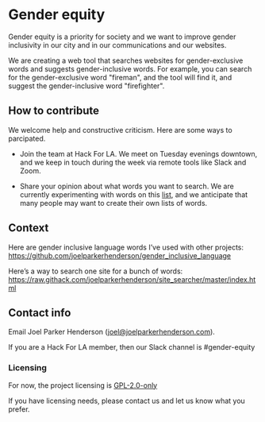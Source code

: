 # Gender equity

Gender equity is a priority for society and we want to improve gender inclusivity in our city and in our communications and our websites.

We are creating a web tool that searches websites for gender-exclusive words and suggests gender-inclusive words. For example, you can search for the gender-exclusive word "fireman", and the tool will find it, and suggest the gender-inclusive word "firefighter".



## How to contribute

We welcome help and constructive criticism. Here are some ways to parcipated.

* Join the team at Hack For LA. We meet on Tuesday evenings downtown, and we keep in touch during the week via remote tools like Slack and Zoom.

* Share your opinion about what words you want to search. We are currently experimenting with words on this [list](https://github.com/joelparkerhenderson/gender-inclusive-language), and we anticipate that many people may want to create their own lists of words.


## Context

Here are gender inclusive language words I’ve used with other projects:
<br>https://github.com/joelparkerhenderson/gender_inclusive_language

Here’s a way to search one site for a bunch of words:
<br>https://raw.githack.com/joelparkerhenderson/site_searcher/master/index.html


## Contact info

Email Joel Parker Henderson (joel@joelparkerhenderson.com).

If you are a Hack For LA member, then our Slack channel is #gender-equity


### Licensing

For now, the project licensing is [GPL-2.0-only](https://spdx.org/licenses/GPL-2.0-only.html)

If you have licensing needs, please contact us and let us know what you prefer.

